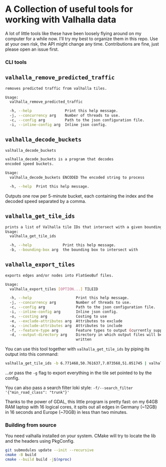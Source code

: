 # A Collection of useful tools for working with Valhalla data

A lot of little tools like these have been loosely flying around on my computer for a while now. I'll try my best to organize them in this
repo. Use at your own risk, the API might change any time. Contributions are fine, just please open an issue first.

### CLI tools

## `valhalla_remove_predicted_traffic`

```sh
removes predicted traffic from valhalla tiles.

Usage:
  valhalla_remove_predicted_traffic

  -h, --help               Print this help message.
  -j, --concurrency arg    Number of threads to use.
  -c, --config arg         Path to the json configuration file.
  -i, --inline-config arg  Inline json config.

```

## `valhalla_decode_buckets`

```sh
valhalla_decode_buckets

valhalla_decode_buckets is a program that decodes
encoded speed buckets.

Usage:
  valhalla_decode_buckets ENCODED The encoded string to process

  -h, --help  Print this help message.
```

Outputs one row per 5-minute bucket, each containing the index and the decoded speed separated by a comma.

## `valhalla_get_tile_ids`

```sh
prints a list of Valhalla tile IDs that intersect with a given bounding box.
Usage:
  valhalla_get_tile_ids

  -h, --help              Print this help message.
  -b, --bounding-box arg  the bounding box to intersect with

```

## `valhalla_export_tiles`

```sh
exports edges and/or nodes into FlatGeoBuf files.

Usage:
  valhalla_export_tiles [OPTION...] TILEID

  -h, --help                    Print this help message.
  -j, --concurrency arg         Number of threads to use.
  -c, --config arg              Path to the json configuration file.
  -i, --inline-config arg       Inline json config.
  -o, --costing arg             Costing to use
  -e, --exclude-attributes arg  Attributes to exclude
  -a, --include-attributes arg  Attributes to include
  -f, --feature-type arg        Feature types to output (currently supports edges, nodes and restrictions yet to come)
  -d, --output-directory arg    Directory in which output files will be
                                written
```

You can use this tool together with `valhalla_get_tile_ids` by piping its output into this command:

```sh
valhalla_get_tile_ids -b 6.771468,50.761637,7.073568,51.051745 | valhalla_export_tiles -c valhalla.json -o auto -e edge.is_urban -e edge.use -d output  -j14
```

...or pass the `-g` flag to export everything in the tile set pointed to by the config. 

You can also pass a search filter loki style: `-f/--search_filter '{"min_road_class": "trunk"}'`

Thanks to the power of GDAL, this little program is pretty fast: on my 64GB RAM laptop with 16 logical cores, it spits out all edges in
Germany (~12GB) in 16 seconds and Europe (~70GB) in less than two minutes.

### Building from source

You need valhalla installed on your system. CMake will try to locate the lib and the headers using PkgConfig.

```sh
git submodules update --init --recursive
cmake -B build
cmake --build build -j$(nproc)
```
